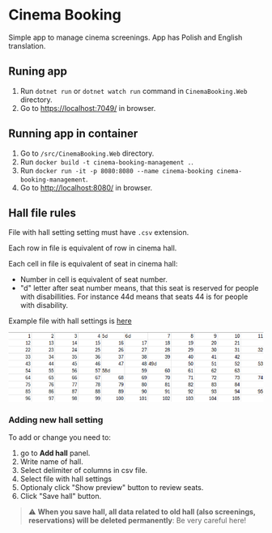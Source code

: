 # Cinema Booking

Simple app to manage cinema screenings. App has Polish and English translation.

## Runing app

1. Run `dotnet run` or `dotnet watch run` command in `CinemaBooking.Web` directory.
1. Go to <https://localhost:7049/> in browser.

## Running app in container

1. Go to `/src/CinemaBooking.Web` directory.
1. Run `docker build -t cinema-booking-management .`.
1. Run	`docker run -it -p 8080:8080 --name cinema-booking cinema-booking-management`.
1. Go to <http://localhost:8080/> in browser.

## Hall file rules

File with hall setting setting must have `.csv` extension.

Each row in file is equivalent of row in cinema hall.

Each cell in file is equivalent of seat in cinema hall:
- Number in cell is equivalent of seat number.
- "d" letter after seat number means, that this seat is reserved for people with disabillities. For instance 44d means that seats 44 is for people with disability.

Example file with hall settings is [here](/attachments/example.seed.csv)

![example seats file](/attachments/example_seats_file.png)

### Adding new hall setting

To add or change you need to:

1. go to **Add hall** panel.
1. Write name of hall.
1. Select delimiter of columns in csv file.
1. Select file with hall settings
1. Optionaly click "Show preview" button to review seats.
1. Click "Save hall" button.

> :warning: **When you save hall, all data related to old hall (also screenings, reservations) will be deleted permanently**: Be very careful here!

